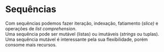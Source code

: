 # Sequências

Com sequências podemos fazer iteração, indexação, fatiamento (*slice)* e
operações de *list comprehension*.  
Uma sequência pode ser mutável (listas) ou imutáveis (*strings* ou tuplas).  
Uma sequência mutável é interessante pela sua flexibilidade, porém consome mais
recursos.  
